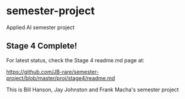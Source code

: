 # semester-project
Applied AI semester project

## Stage 4 Complete! 

For latest status, check the Stage 4 readme.md page at:

https://github.com/JB-rare/semester-project/blob/master/proj/stage4/readme.md


This is Bill Hanson, Jay Johnston and Frank Macha's semester project
